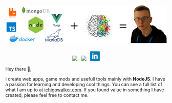 # [![Artsem Levitsky Header](https://raw.githubusercontent.com/IchigoWalker/IchigoWalker/master/img/background.png)](https://ichigowalker.com)

<p align='center'>
<a href="https://vk.com/ichigowalker"><img height="30" src="https://vk.com/images/icons/pwa/apple/default.png"></a>&nbsp;&nbsp;
<a href="https://www.instagram.com/ichig0walker/"><img height="30" src="https://www.instagram.com/favicon.ico"></a>&nbsp;&nbsp;
<a href="https://www.linkedin.com/in/artem-levitsky/"><img height="30" src="https://raw.githubusercontent.com/IchigoWalker/IchigoWalker/master/img/linkedin.png?raw=true"></a>
</p>

Hey there 👋,

I create web apps, game mods and usefull tools mainly with **NodeJS**. I have a passion for learning and developing cool things. You can see a full list of what I am up to at [ichigowalker.com](https://ichigowalker.com/portfolio). If you found value in something I have created, please feel free to contact me.
